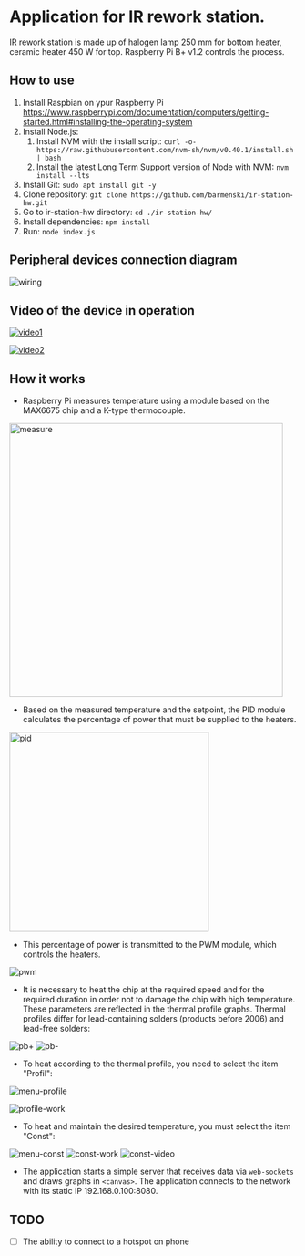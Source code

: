 # Application for IR rework station.

IR rework station is made up of halogen lamp 250 mm for bottom heater, ceramic heater 450 W for top. Raspberry Pi B+ v1.2 controls the process.

## How to use

1. Install Raspbian on ypur Raspberry Pi https://www.raspberrypi.com/documentation/computers/getting-started.html#installing-the-operating-system
2. Install Node.js:
   1. Install NVM with the install script:
      `curl -o- https://raw.githubusercontent.com/nvm-sh/nvm/v0.40.1/install.sh | bash`
   2. Install the latest Long Term Support version of Node with NVM:
      `nvm install --lts`
3. Install Git:
   `sudo apt install git -y`
4. Clone repository:
   `git clone https://github.com/barmenski/ir-station-hw.git`
5. Go to ir-station-hw directory:
   `cd ./ir-station-hw/`
6. Install dependencies:
   `npm install`
7. Run:
   `node index.js`

## Peripheral devices connection diagram

![wiring](https://github.com/barmenski/ir-station-hw/raw/main/assets/ir-station_Sketch.png)

## Video of the device in operation

[![video1](https://img.youtube.com/vi/XWZlBCWv8PI/0.jpg)](https://www.youtube.com/watch?v=XWZlBCWv8PI)

[![video2](https://img.youtube.com/vi/XlxXhoq2SfA/0.jpg)](https://www.youtube.com/watch?v=XlxXhoq2SfA)


## How it works

- Raspberry Pi measures temperature using a module based on the MAX6675 chip and a K-type thermocouple.

<img src="https://github.com/barmenski/ir-station-hw/raw/main/assets/2023-04-17-sensor.jpg" alt="measure" height="480">

- Based on the measured temperature and the setpoint, the PID module calculates the percentage of power that must be supplied to the heaters.

<img src="https://github.com/barmenski/ir-station-hw/raw/main/assets/PID-diagramme.jpg" alt="pid" height="350">

- This percentage of power is transmitted to the PWM module, which controls the heaters.

![pwm](https://github.com/barmenski/ir-station-hw/raw/main/assets/pwm_simple.gif)

- It is necessary to heat the chip at the required speed and for the required duration in order not to damage the chip with high temperature. These parameters are reflected in the thermal profile graphs. Thermal profiles differ for lead-containing solders (products before 2006) and lead-free solders:

![pb+](https://github.com/barmenski/ir-station-hw/raw/main/assets/profile_pb+.jpg)
![pb-](https://github.com/barmenski/ir-station-hw/raw/main/assets/profile_pb-.jpg)

- To heat according to the thermal profile, you need to select the item "Profil":

![menu-profile](https://github.com/barmenski/ir-station-hw/raw/main/assets/menu_profile.png)

![profile-work](https://github.com/barmenski/ir-station-hw/raw/main/assets/profile_work.gif)

- To heat and maintain the desired temperature, you must select the item "Const":

![menu-const](https://github.com/barmenski/ir-station-hw/raw/main/assets/menu_const.png)
![const-work](https://github.com/barmenski/ir-station-hw/raw/main/assets/const_work.gif)
![const-video](https://github.com/barmenski/ir-station-hw/raw/main/assets/const_video.gif)

- The application starts a simple server that receives data via `web-sockets` and draws graphs in `<canvas>`. The application connects to the network with its static IP 192.168.0.100:8080.

## TODO
- [ ] The ability to connect to a hotspot on phone